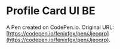 # Profile Card UI BE

A Pen created on CodePen.io. Original URL: [https://codepen.io/fenixfgx/pen/Jjeoqrp](https://codepen.io/fenixfgx/pen/Jjeoqrp).

